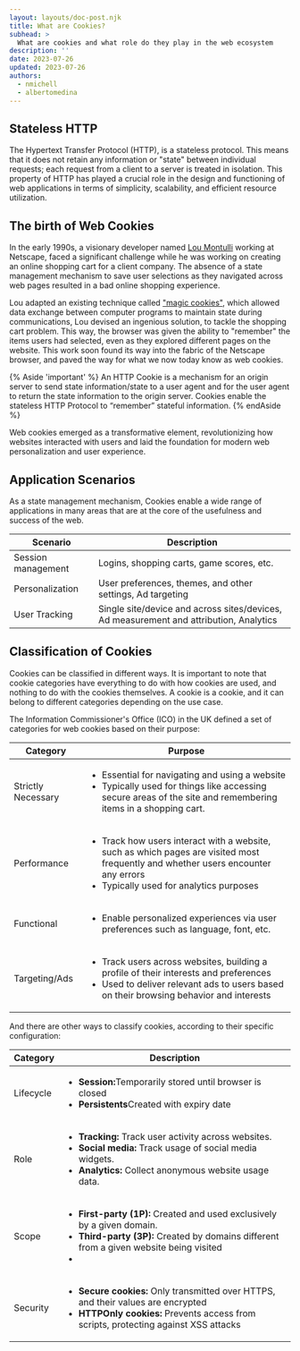 ```yaml
---
layout: layouts/doc-post.njk
title: What are Cookies?
subhead: >
  What are cookies and what role do they play in the web ecosystem
description: ''
date: 2023-07-26
updated: 2023-07-26
authors:
  - nmichell
  - albertomedina
---
```


## Stateless HTTP

The Hypertext Transfer Protocol (HTTP), is a stateless protocol. This means that it does not retain any information or "state" between individual requests; each request from a client to a server is treated in isolation. This property of HTTP has played a crucial role in the design and functioning of web applications in terms of simplicity, scalability, and efficient resource utilization.

## The birth of Web Cookies

In the early 1990s, a visionary developer named [Lou Montulli](https://en.wikipedia.org/wiki/Lou_Montulli) working at Netscape, faced a significant challenge while he was working on creating an online shopping cart for a client company. The absence of a state management mechanism to save user selections as they navigated across web pages resulted in a bad online shopping experience.

Lou adapted an existing technique called ["magic cookies"](https://en.wikipedia.org/wiki/Magic_cookie), which allowed data exchange between computer programs to maintain state during communications, Lou devised an ingenious solution, to tackle the shopping cart problem. This way, the browser was given the ability to "remember" the items users had selected, even as they explored different pages on the website. This work soon found its way into the fabric of the Netscape browser, and paved the way for what we now today know as web cookies.

{% Aside 'important' %}
An HTTP Cookie is a mechanism for an origin server to send state information/state to a user agent and for the user agent to return the state information to the origin server. Cookies enable the stateless HTTP Protocol to “remember” stateful information.
{% endAside %}

Web cookies emerged as a transformative element, revolutionizing how websites interacted with users and laid the foundation for modern web personalization and user experience.

## Application Scenarios

As a state management mechanism, Cookies enable a wide range of applications in many areas that are at the core of the usefulness and success of the web.

<table class="with-borders">
  <thead>
    <tr>
      <th>Scenario</th>
      <th>Description</th>
    </tr>
  </thead>
  <tr>
    <td>Session management</td>
    <td>Logins, shopping carts, game scores, etc.</td>
  </tr>
  <tr>
    <td>Personalization</td>
    <td>User preferences, themes, and other settings, Ad targeting</td>
  </tr>
  <tr>
    <td>User Tracking</td>
    <td>Single site/device and across sites/devices, Ad measurement and attribution, Analytics</td>
  </tr>
</table>

## Classification of Cookies

Cookies can be classified in different ways. It is important to note that cookie categories have everything to do with how cookies are used, and nothing to do with the cookies themselves. A cookie is a cookie, and it can belong to different categories depending on the use case.

The Information Commissioner's Office (ICO) in the UK defined a set of categories for web cookies based on their purpose:

<table class="with-borders">
  <thead>
    <tr>
      <th>Category</th>
      <th>Purpose</th>
    </tr>
  </thead>
  <tr>
    <td>Strictly Necessary</td>
    <td>
      <ul>
        <li>Essential for navigating and using a website</li>
        <li>Typically used for things like accessing secure areas of the site and remembering items in a shopping cart.</li>
      </ul>
    </td>
  </tr>
  <tr>
    <td>Performance</td>
    <td>
      <ul>
        <li>Track how users interact with a website, such as which pages are visited most frequently and whether users encounter any errors</li>
        <li>Typically used for analytics purposes</li>
      <ul>
    </td>
  </tr>
  <tr>
    <td>Functional</td>
    <td>
      <ul>
        <li>Enable personalized experiences via user preferences such as language, font, etc.</li>
      </ul>
    </td>
  </tr>
  <tr>
    <td>Targeting/Ads</td>
    <td>
      <ul>
        <li>Track users across websites, building a profile of their interests and preferences</li>
        <li>Used to deliver relevant  ads to users based on their browsing behavior and interests</li>
      </ul>
    </td>
  </tr>
</table>

And there are other ways to classify cookies, according to their specific configuration:

<table class="with-borders">
  <thead>
    <tr>
      <th>Category</th>
      <th>Description</th>
    </tr>
  </thead>
  <tr>
    <td>Lifecycle</td>
    <td>
      <ul>
        <li><b>Session:</b>Temporarily stored until browser is closed</li>
        <li><b>Persistents</b>Created with expiry date</li>
      </ul>
    </td>
  </tr>
  <tr>
    <td>Role</td>
    <td>
      <ul>
          <li><b>Tracking:</b> Track user activity across websites. </li>
          <li><b>Social media:</b> Track usage of social media widgets.</li>
          <li><b>Analytics:</b> Collect anonymous website usage data.</li>
      </ul>
    </td>
  </tr>
  <tr>
    <td>Scope</td>
    <td>
      <ul>
          <li><b>First-party (1P):</b> Created and used exclusively by a given domain.</li>
          <li><b>Third-party (3P): </b> Created by domains different from a given website being visited</li>
          <li><b></b></li>
      </ul>    
    </td>
  </tr>
  <tr>
    <td>Security</td>
    <td>
      <ul>
          <li><b>Secure cookies:</b> Only transmitted over HTTPS, and their values are encrypted</li>
          <li><b>HTTPOnly cookies:</b> Prevents access from scripts, protecting against XSS attacks </li>
      </ul>    
    </td>
  </tr>
</table>
